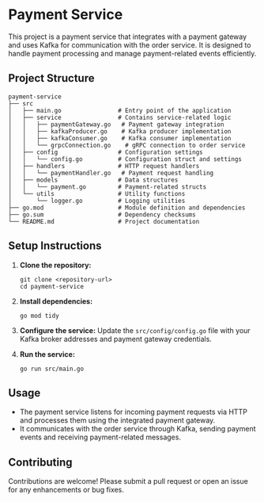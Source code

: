 # Payment Service

This project is a payment service that integrates with a payment gateway and uses Kafka for communication with the order service. It is designed to handle payment processing and manage payment-related events efficiently.

## Project Structure

```
payment-service
├── src
│   ├── main.go                # Entry point of the application
│   ├── service                # Contains service-related logic
│   │   ├── paymentGateway.go   # Payment gateway integration
│   │   ├── kafkaProducer.go    # Kafka producer implementation
│   │   ├── kafkaConsumer.go    # Kafka consumer implementation
│   │   └── grpcConnection.go    # gRPC connection to order service
│   ├── config                 # Configuration settings
│   │   └── config.go          # Configuration struct and settings
│   ├── handlers               # HTTP request handlers
│   │   └── paymentHandler.go   # Payment request handling
│   ├── models                 # Data structures
│   │   └── payment.go         # Payment-related structs
│   └── utils                  # Utility functions
│       └── logger.go          # Logging utilities
├── go.mod                     # Module definition and dependencies
├── go.sum                     # Dependency checksums
└── README.md                  # Project documentation
```

## Setup Instructions

1. **Clone the repository:**
   ```
   git clone <repository-url>
   cd payment-service
   ```

2. **Install dependencies:**
   ```
   go mod tidy
   ```

3. **Configure the service:**
   Update the `src/config/config.go` file with your Kafka broker addresses and payment gateway credentials.

4. **Run the service:**
   ```
   go run src/main.go
   ```

## Usage

- The payment service listens for incoming payment requests via HTTP and processes them using the integrated payment gateway.
- It communicates with the order service through Kafka, sending payment events and receiving payment-related messages.

## Contributing

Contributions are welcome! Please submit a pull request or open an issue for any enhancements or bug fixes.